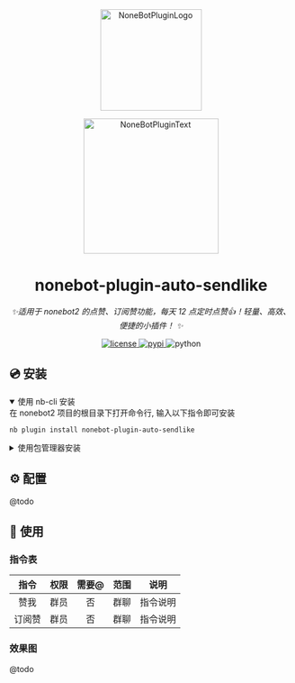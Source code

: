 
<div align="center">
  <a href="https://v2.nonebot.dev/store"><img src="https://github.com/A-kirami/nonebot-plugin-template/blob/resources/nbp_logo.png" width="180" height="180" alt="NoneBotPluginLogo"></a>
  <br>
  <p><img src="https://github.com/A-kirami/nonebot-plugin-template/blob/resources/NoneBotPlugin.svg" width="240" alt="NoneBotPluginText"></p>
</div>

<div align="center">

# nonebot-plugin-auto-sendlike

_✨适用于 nonebot2 的点赞、订阅赞功能，每天 12 点定时点赞👍！轻量、高效、便捷的小插件！ ✨_

<a href="./LICENSE">
    <img src="https://img.shields.io/github/license/owner/nonebot-plugin-template.svg" alt="license">
</a>
<a href="https://pypi.python.org/pypi/nonebot-plugin-template">
    <img src="https://img.shields.io/pypi/v/nonebot-plugin-template.svg" alt="pypi">
</a>
<img src="https://img.shields.io/badge/python-3.9+-blue.svg" alt="python">

</div>

## 💿 安装

<details open>
<summary>使用 nb-cli 安装</summary>
在 nonebot2 项目的根目录下打开命令行, 输入以下指令即可安装

    nb plugin install nonebot-plugin-auto-sendlike

</details>

<details>
<summary>使用包管理器安装</summary>
在 nonebot2 项目的插件目录下, 打开命令行, 根据你使用的包管理器, 输入相应的安装命令

<details>
<summary>pip</summary>

    pip install nonebot-plugin-auto-sendlike
</details>
<details>
<summary>pdm</summary>

    pdm add nonebot-plugin-auto-sendlike
</details>
<details>
<summary>poetry</summary>

    poetry add nonebot-plugin-auto-sendlike
</details>
<details>
<summary>conda</summary>

    conda install nonebot-plugin-auto-sendlike
</details>

打开 nonebot2 项目根目录下的 `pyproject.toml` 文件, 在 `[tool.nonebot]` 部分追加写入

    plugins = ["nonebot-plugin-auto-sendlike"]

</details>

## ⚙️ 配置

@todo

## 🎉 使用

### 指令表
| 指令  | 权限 | 需要@ | 范围 | 说明 |
|:---:|:----:|:----:|:----:|:----:|
| 赞我  | 群员 | 否 | 群聊 | 指令说明 |
| 订阅赞 | 群员 | 否 | 群聊 | 指令说明 |

### 效果图

@todo
